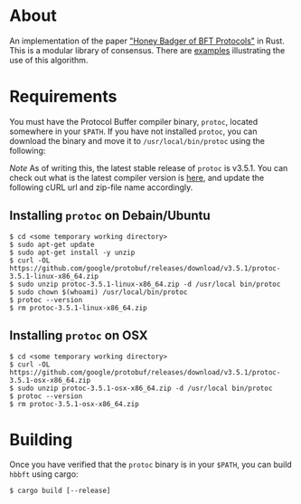 # About

An implementation of the paper
["Honey Badger of BFT Protocols"](https://eprint.iacr.org/2016/199.pdf)
in Rust. This is a modular library of consensus. There are
[examples](./examples/README.md) illustrating the use of this algorithm.

# Requirements

You must have the Protocol Buffer compiler binary, `protoc`, located
somewhere in your `$PATH`. If you have not installed `protoc`, you can
download the binary and move it to `/usr/local/bin/protoc` using the 
following:

*Note* As of writing this, the latest stable release of `protoc` is
v3.5.1. You can check out what is the latest compiler version is
[here](https://github.com/google/protobuf/releases), and update the
following cURL url and zip-file name accordingly.

## Installing `protoc` on Debain/Ubuntu

    $ cd <some temporary working directory>
    $ sudo apt-get update
    $ sudo apt-get install -y unzip
    $ curl -OL https://github.com/google/protobuf/releases/download/v3.5.1/protoc-3.5.1-linux-x86_64.zip
    $ sudo unzip protoc-3.5.1-linux-x86_64.zip -d /usr/local bin/protoc
    $ sudo chown $(whoami) /usr/local/bin/protoc
    $ protoc --version
    $ rm protoc-3.5.1-linux-x86_64.zip

## Installing `protoc` on OSX

    $ cd <some temporary working directory>
    $ curl -OL https://github.com/google/protobuf/releases/download/v3.5.1/protoc-3.5.1-osx-x86_64.zip
    $ sudo unzip protoc-3.5.1-osx-x86_64.zip -d /usr/local bin/protoc
    $ protoc --version
    $ rm protoc-3.5.1-osx-x86_64.zip

# Building

Once you have verified that the `protoc` binary is in your `$PATH`, you can
build `hbbft` using cargo:

    $ cargo build [--release]

